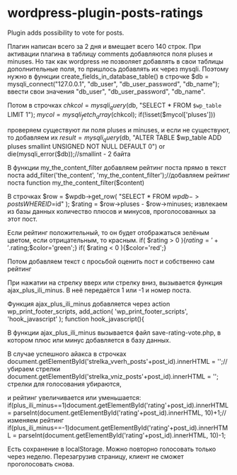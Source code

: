 # wordpress-plugin-posts-ratings
Plugin adds possibility to vote for posts.

Плагин написан всего за 2 дня и вмещает всего 140 строк. 
При активации плагина в таблицу comments добавляются поля pluses и minuses. 
Но так как wordpress не позволяет добавлять в свои таблицы дополнительные поля, то пришлось добавлять их через mysqli.
Поэтому нужно в функции create_fields_in_database_table() в строчке 
$db = mysqli_connect("127.0.0.1", "db_user", "db_user_password", "db_name"); 
ввести свои значения "db_user", "db_user_password", "db_name".

Потом в строчках
$chkcol = mysqli_query($db, "SELECT * FROM `$wp_table` LIMIT 1");
	$mycol = mysqli_fetch_array($chkcol);
	if(!isset($mycol['pluses']))
  
проверяем существуют ли поля pluses и minuses, и если не существуют, то добавляем их
$result = mysqli_query($db, "ALTER TABLE $wp_table ADD pluses smallint UNSIGNED NOT NULL DEFAULT 0") or die(mysqli_error($db));//smallint - 2 байта

В функции my_the_content_filter добавляем рейтинг поста прямо в текст поста
add_filter('the_content', 'my_the_content_filter');//добавляем рейтинг поста
function my_the_content_filter($content)

В строчках 
  $row = $wpdb->get_row( "SELECT * FROM $wpdb->posts WHERE ID=$id" );
	$rating = $row->pluses - $row->minuses;
извлекаем из базы данных количество плюсов и минусов, проголосованных за этот пост.

Если рейтинг положительный, то он будет отображаться зелёным цветом, если отрицательным, то красным.
  if( $rating > 0 ){$rating='+'.$rating;$color='green';}
	if( $rating < 0 ){$color='red';}

Потом добавляем текст с просьбой оценить пост и собственно сам рейтинг
  
При нажатии на стрелку вверх или стрелку вниз, вызывается функция ajax_plus_ili_minus. В неё передаётся 1 или -1 и номер поста.

Функция ajax_plus_ili_minus добавляется через action wp_print_footer_scripts, 
add_action( 'wp_print_footer_scripts', 'hook_javascript' );
function hook_javascript(){

В функции ajax_plus_ili_minus вызывается файл save-rating-vote.php, в котором плюс или минус добавляется в базу данных.

В случае успешного айакса в строчках
document.getElementById('strelka_vverh_posts'+post_id).innerHTML = '';//убираем стрелки
document.getElementById('strelka_vniz_posts'+post_id).innerHTML = '';
стрелки для голосования убираются,

и рейтинг увеличивается или уменьшается:
if(plus_ili_minus==1)document.getElementById('rating'+post_id).innerHTML = parseInt(document.getElementById('rating'+post_id).innerHTML, 10)+1;// изменяем рейтинг
if(plus_ili_minus==-1)document.getElementById('rating'+post_id).innerHTML = parseInt(document.getElementById('rating'+post_id).innerHTML, 10)-1;

Есть сохранение в localStorage. Можно повторно голосовать только через неделю. Перезагрузив страницу, клиент не сможет проголосовать снова.

